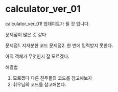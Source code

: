 # calculator_ver_01
calculator_ver_01! 업데이트가 될 것 입니다.

문제점이 많은 것 같다

문제점1. 지저분한 코드
문제점2. 한 번에 입력받지 못한다.

아직 객체가 무엇인지 잘 모르겠다.

해결법

1. 모르겠다 다른 친두들의 코드를 참고해보자
2. 휘우님의 코드를 참고해본다.
